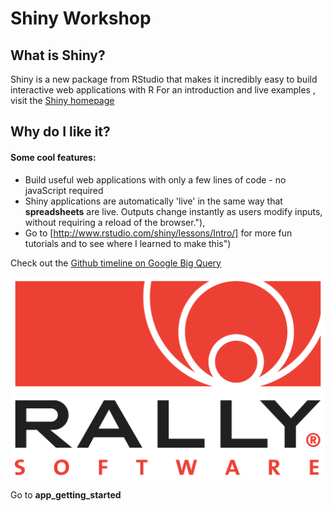 # Shiny Workshop

## What is Shiny?
Shiny is a new package from RStudio that makes it incredibly easy to build interactive web applications with R
For an introduction and live examples , visit the [Shiny homepage](http://www.rstudio.com/shiny) 

## Why do I like it?

#### Some cool features: 
* Build useful web applications with only a few lines of code - no javaScript required
* Shiny applications are automatically 'live' in the same way that **spreadsheets** are live. Outputs change instantly as users modify inputs, without requiring a reload of the browser."),
* Go to [http://www.rstudio.com/shiny/lessons/Intro/] for more fun tutorials and to see where I learned to make this")


Check out the [Github timeline on Google Big Query](https://bigquery.cloud.google.com/table/publicdata:samples.github_timeline?pli=1)


![logo](www/rally_logo.png?raw=true)


Go to **app_getting_started**
